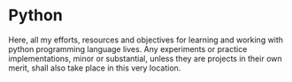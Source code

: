 # Python

Here, all my efforts, resources and objectives for learning and working with python programming language lives. Any experiments or practice implementations, minor or substantial, unless they are projects in their own merit, shall also take place in this very location.

